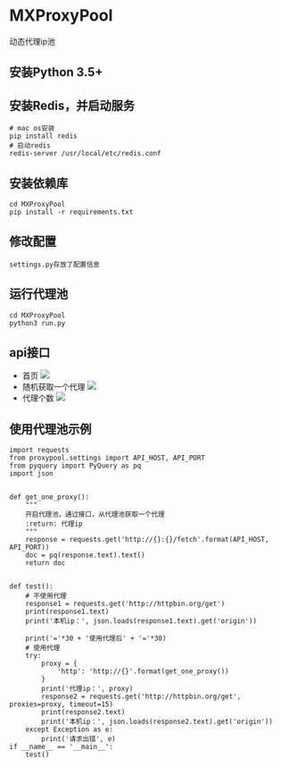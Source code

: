 # MXProxyPool
动态代理ip池
## 安装Python 3.5+
## 安装Redis，并启动服务
```
# mac os安装
pip install redis
# 启动redis
redis-server /usr/local/etc/redis.conf
```
## 安装依赖库
```
cd MXProxyPool
pip install -r requirements.txt
```
## 修改配置
```
settings.py存放了配置信息
```
## 运行代理池
```
cd MXProxyPool
python3 run.py
```
## api接口
* 首页
![](https://github.com/iamhmx/MXProxyPool/blob/master/screenshots/api.png?raw=true)
* 随机获取一个代理
![](https://github.com/iamhmx/MXProxyPool/blob/master/screenshots/api-fetch.png?raw=true)
* 代理个数
![](https://github.com/iamhmx/MXProxyPool/blob/master/screenshots/api-count.png?raw=true)

## 使用代理池示例
```
import requests
from proxypool.settings import API_HOST, API_PORT
from pyquery import PyQuery as pq
import json


def get_one_proxy():
    """
    开启代理池，通过接口，从代理池获取一个代理
    :return: 代理ip
    """
    response = requests.get('http://{}:{}/fetch'.format(API_HOST, API_PORT))
    doc = pq(response.text).text()
    return doc


def test():
    # 不使用代理
    response1 = requests.get('http://httpbin.org/get')
    print(response1.text)
    print('本机ip：', json.loads(response1.text).get('origin'))

    print('='*30 + '使用代理后' + '='*30)
    # 使用代理
    try:
        proxy = {
            'http': 'http://{}'.format(get_one_proxy())
        }
        print('代理ip：', proxy)
        response2 = requests.get('http://httpbin.org/get', proxies=proxy, timeout=15)
        print(response2.text)
        print('本机ip：', json.loads(response2.text).get('origin'))
    except Exception as e:
        print('请求出错', e)
if __name__ == '__main__':
    test()
```